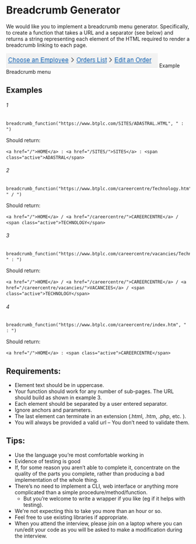 # Breadcrumb Generator

We would like you to implement a breadcrumb menu generator. Specifically, to create a function that takes a URL and a separator (see below) and returns a string representing each element of the HTML required to render a breadcrumb linking to each page.

![menu](https://github.com/krazerxz/breadcrumb-generator/blob/main/menu.png)
Example Breadcrumb menu

## Examples
###### 1
```
breadcrumb_function("https://www.btplc.com/SITES/ADASTRAL.HTML", " : ")
```
Should return:
```
<a href="/">HOME</a> : <a href="/SITES/">SITES</a> : <span class="active">ADASTRAL</span>
```

###### 2
```
breadcrumb_function("https://www.btplc.com/careercentre/Technology.htm", " / ")
```
Should return:
```
<a href="/">HOME</a> / <a href="/careercentre/">CAREERCENTRE</a> / <span class="active">TECHNOLOGY</span>
```

###### 3
```
breadcrumb_function("https://www.btplc.com/careercentre/vacancies/Technology.htm", " : ")
```
Should return:
```
<a href="/">HOME</a> / <a href="/careercentre/">CAREERCENTRE</a> / <a href="/careercentre/vacancies/">VACANCIES</a> / <span class="active">TECHNOLOGY</span>
```

###### 4
```
breadcrumb_function("https://www.btplc.com/careercentre/index.htm", " : ")
```
Should return:
```
<a href="/">HOME</a> : <span class="active">CAREERCENTRE</span>
```

## Requirements:
 * Element text should be in uppercase.
 * Your function should work for any number of sub-pages. The URL should build as shown in example 3.
 * Each element should be separated by a user entered separator.
 * Ignore anchors and parameters.
 * The last element can terminate in an extension (.html, .htm, .php, etc. ).
 * You will always be provided a valid url – You don’t need to validate them.

## Tips:
  * Use the language you’re most comfortable working in
  * Evidence of testing is good
  * If, for some reason you aren’t able to complete it, concentrate on the quality of the parts you complete, rather than producing a bad implementation of the whole thing.
  * There’s no need to implement a CLI, web interface or anything more complicated than a simple procedure/method/function.
    * But you’re welcome to write a wrapper if you like (eg if it helps with testing).
  * We're not expecting this to take you more than an hour or so.
  * Feel free to use existing libraries if appropriate.
  * When you attend the interview, please join on a laptop where you can run/edit your code as you will be asked to make a modification during the interview.
